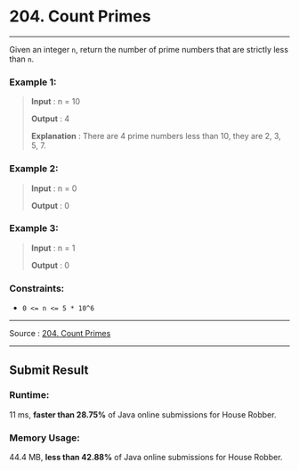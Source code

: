 # 204. Count Primes

-- --
Given an integer `n`, return the number of prime numbers that are strictly less than `n`.

### Example 1:

> **Input** : n = 10
>
> **Output** : 4
> 
> **Explanation** : There are 4 prime numbers less than 10, they are 2, 3, 5, 7.

### Example 2:

> **Input** : n = 0
>
> **Output** : 0

### Example 3:

> **Input** : n = 1
>
> **Output** : 0

### Constraints:

* `0 <= n <= 5 * 10^6`

-- --
Source : [204. Count Primes](https://leetcode.com/problems/count-primes/)

-- --

## Submit Result

### Runtime:
11 ms, **faster than 28.75%** of Java online submissions for House Robber.

### Memory Usage:
44.4 MB, **less than 42.88%** of Java online submissions for House Robber.
